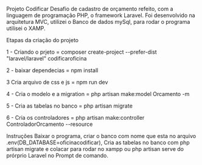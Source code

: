 Projeto Codificar
 Desafio de cadastro de orçamento refeito, com a linguagem de programação PHP, o framework Laravel. Foi desenvolvido  na arquitetura MVC, utilizei o Banco de dados mySql, para rodar o programa utilisei o XAMP.

Etapas da criação do projeto

 1 - Criando o prjeto =  composer create-project --prefer-dist "laravel/laravel" codificaroficina  

 2 - baixar dependecias = npm install

 3 Cria arquivo de css e js = npm run dev

 4 - Cria o modelo e a migration = php artisan make:model Orcamento -m

 5 - Cria as tabelas no banco = php artisan migrate

 6 - Cria os controladores = php artisan make:controller ControladorOrcamento --resource

Instruções
 Baixar o programa, criar o banco com nome que esta no arquivo .env(DB_DATABASE=oficinacodificar), Cria as tabelas no banco com php artisan migrate e colacar para rodar no xampp ou php artisan serve do prórprio Laravel no Prompt de comando.